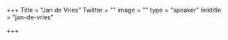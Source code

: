 +++
Title = "Jan de Vries"
Twitter = ""
image = ""
type = "speaker"
linktitle = "jan-de-vries"

+++


